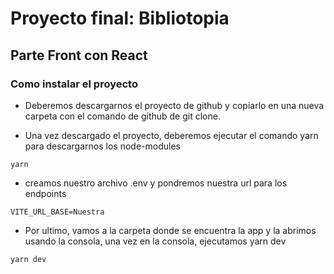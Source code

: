 # Proyecto final: Bibliotopia

## Parte Front con React

### Como instalar el proyecto

- Deberemos descargarnos el proyecto de github y copiarlo en una nueva carpeta con el comando de github de git clone.

- Una vez descargado el proyecto, deberemos ejecutar el comando yarn para descargarnos los node-modules

`yarn`

- creamos nuestro archivo .env y pondremos nuestra url para los endpoints 

`VITE_URL_BASE=Nuestra`

- Por ultimo, vamos a la carpeta donde se encuentra la app y la abrimos usando la consola, una vez en la consola, ejecutamos yarn dev

`yarn dev`